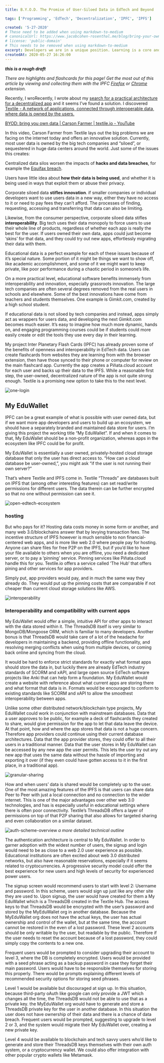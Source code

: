 ```yaml
---
title: B.Y.O.D. The Promise of User-Siloed Data in EdTech and Beyond

tags: ['Programming', 'EdTech', 'Decentralization', 'IPFC', 'IPFS']

created: '5-27-2020'
# These need to be added when using markdown-to-medium
# canonicalUrl: https://www.jacobcohen-rosenthal.me/blog/bring-your-own-data/
# license: 'public-domain'
# This needs to be removed when using markdown-to-medium
excerpt: Developers we are in a unique position. Learning is a core and continuous part of our work. Mislead by the oft-cited 10,000 hour rule, you might be inclined to think that just putting in enough hours will be enough.
createdAt: 2020-05-27 16:26:00
---
```


**_this is a rough draft_**

_There are highlights and flashcards for this page! Get the most out of this article by viewing and collecting them with the IPFC [Firefox](https://addons.mozilla.org/en-US/firefox/addon/inter-planetary-flash-cards/) or [Chrome](https://chrome.google.com/webstore/detail/inter-planetary-flash-car/ffjpplmcceibehbaofplbmcldkmmhcob) extension._

Recently, I wroRecently, I wrote about my [search for a practical architecture for a decentralized app](~https://www.jacobcohen-rosenthal.me/blog/searching-for-a-practical-architecture-for-a-decentralized-app~) and it seems I’ve found a solution. I discovered [Textile - A network of applications, connected through interoperable data, where data is owned by the users.](~https://textile.io/~)

[BYOD: bring you own data | Carson Farmer | textile.io - YouTube](~https://www.youtube.com/watch?v=glbV7azZ0vY~)

In this video, Carson Farmer from Textile lays out the big problems we are facing on the internet today and offers an innovative solution. Currently, most user data is owned by the big tech companies and “siloed”, or sequestered in huge data centers around the world. Just some of the issues this creates:

Centralized data silos worsen the impacts of **hacks and data breaches**, for example the [Equifax breach](~https://en.wikipedia.org/wiki/Equifax#May%E2%80%93July_2017_data_breach~).

Users have little idea about **how their data is being used**, and whether it is being used in ways that exploit them or abuse their privacy.

Corporate siloed data **stifles innovation**. if smaller companies or individual developers want to use users data in a new way, either they have no access to it or need to pay fees they can’t afford. The processes of finding, requesting, accessing and transferring that data can also be limiting.

Likewise, from the consumer perspective, corporate siloed data stifles **interoperability**. Big tech uses their data monopoly to force users to use their whole line of products, regardless of whether each app is really the best for the user. If users owned their own data, apps could just become ‘skins’ for that data, and they could try out new apps, effortlessly migrating their data with them.

Educational data is a perfect example for each of these issues because of it’s special nature. Some portion of it might be things we want to show off, like academic accomplishment, and some of it we might want to keep private, like poor performance during a chaotic period in someone’s life.

On a more practical level, educational software benefits immensely from interoperability and innovation, especially grassroots innovation. The large tech companies are often several degrees removed from the real users in schools and elsewhere. Some of the best innovations have come from teachers and students themselves. One example is Gimkit.com, created by a high school student.

If educational data is not siloed by tech companies and instead, apps simply act as wrappers for users data, and developing the next Gimkit.com becomes much easier. It’s easy to imagine how much more dynamic, hands on, and engaging programming courses could be if students could more easily create or edit the tools they use every day in their learning.

My project Inter Planetary Flash Cards (IPFC) has already proven some of the benefits of openness and interoperability in EdTech data. Users can create flashcards from websites they are learning from with the browser extension, then have those synced to their phone or computer for review on the main flashcard app. Currently the app creates a Piñata.cloud account for each user and backs up their data to the IPFS. While a reasonable first step, the user-owned, decentralized nature of the app is not quite strong enough. Textile is a promising new option to take this to the next level.

![one-login](https://gateway.pinata.cloud/ipfs/QmTML9tv5tUQFGDLxyJPsVKcBFVu4PCnpB8jYkmpTkfN8o)

## My EduWallet

IPFC can be a great example of what is possible with user owned data, but if we want more app developers and users to build up an ecosystem, we should have a separately branded and maintained data store for users. I’m giving this project the working title “My EduWallet”. If and when it comes to that, My EduWallet should be a non-profit organization, whereas apps in the ecosystem like IPFC could be for profit.

My EduWallet is essentially a user owned, privately-hosted cloud storage database that only the user has direct access to. “How can a cloud database be user-owned,”, you might ask “if the user is not running their own server?”

That’s where Textile and IPFS come in. Textile “Threads” are databases built on IPFS that (among other interesting features) can set read/write permissions for different users. The data therein can be further encrypted so that no one without permission can see it.

![open-edtech-ecosystem](https://gateway.pinata.cloud/ipfs/QmVLBJ8sK4gCkr3Rs6NfYkGZt6r4H4o7vwY48cuaBSkp8T)

### hosting

But who pays for it? Hosting data costs money in some form or another, and many web 3.0/blockchains answer that by levying transaction fees. The incentive structure of IPFS however is much sensible to non financial-centered web apps, and is more like web 2.0 where people pay for hosting. Anyone can share files for free P2P on the IPFS, but if you’d like to have your file available to others when you are offline, you need a dedicated server, or to pay a ‘pinning’ service. Pinning services like Piñata.cloud handle this for you. Textile.io offers a service called ‘The Hub’ that offers pining and other services for app providers.

Simply put, app providers would pay, and in much the same way they already do. They would put up the pinning costs that are comparable if not cheaper than current cloud storage solutions like AWS.

![interoperability](https://gateway.pinata.cloud/ipfs/QmTnQMMEaKnse1eF7DApCrqcGtYwfGdDdsuPxoGwgw7fgi)

### Interoperability and compatibility with current apps

My EduWallet would offer a simple, intuitive API for other apps to interact with the data stored within it. The ThreadsDB itself is very similar to MongoDB/Mongoose ORM, which is familiar to many developers. Another bonus is that ThreadsDB would take care of a lot of the headache for developers in maintaining a backend, providing offline functionality, and resolving merging conflicts when using from multiple devices, or coming back online and syncing from the cloud.

It would be hard to enforce strict standards for exactly what format apps should store the data in, but luckily there are already EdTech industry standards of SCORM and xAPI, and large open source EdTech software projects like Anki that can help form a foundation. My EduWallet would create a website with reference about what current apps are storing there and what format that data is in. Formats would be encouraged to conform to existing standards like SCORM and xAPI to allow the smoothest interoperability between apps.

Unlike some other distributed network/blockchain type projects, My EduWallet could work in conjunction with mainstream databases. Data that a user approves to be public, for example a deck of flashcards they created to share, would give permission for the app to let that data leave the device. At that point, how and where the app stores that data is not a huge concern. Therefore app providers could continue using their current database architectures. Data that the app provider stores, they could offer to all their users in a traditional manner. Data that the user stores in My EduWallet can be accessed by any new app the user permits. This lets the user try out any new app that uses the same data without the hassle of importing and exporting it over (if they even could have gotten access to it in the first place, in a traditional app).

![granular-sharing](https://gateway.pinata.cloud/ipfs/QmTLbWt74gbZdtssNTvXkBoUb5bXgs4kGC7WB8fEFMWNZW)

How and when users’ data is shared would be completely up to the user. One of the most amazing features of the IPFS is that users can share data Peer to Peer with just a local connection and no connection to the wider internet. This is one of the major advantages over other web 3.0 technologies, and has is especially useful in educational settings where there is often poor connectivity. Textile’s ThreadsDB offers a layer of permissions on top of that P2P sharing that also allows for targeted sharing and even collaboration on a similar dataset.

![auth-scheme-overview](https://gateway.pinata.cloud/ipfs/QmZb8ESPJZ5iAktZeYCRe3wpjNYfQUqVMBM4k3mYtLKawC)
_a more detailed technical outline_

The authentication architecture is central to My EduWallet. In order to garner adoption with the widest number of users, the signup and login would need to be as close to a web 2.0 user experience as possible. Educational institutions are often excited about web 3.0 distributed networks, but also have reasonable reservations, especially if it seems related to cryptocurrencies. A progressive security model could offer the best experience for new users and high levels of security for experienced power users.

The signup screen would recommend users to start with level 2: Username and password. In this scheme, users would sign up just like any other site they are used to. Upon signup, the user would have created for them a My EduWallet which is a ThreadsDB created in the Textile Hub. The access keys to that ThreadsDB would be encrypted with the user’s password and stored by the MyEduWallet org in another database. Because the MyEduWallet org does not have the actual keys, the user has actual ownership and control of the wallet, but at the same time, the account cannot be restored in the even of a lost password. These level 2 accounts should be only writable by the user, but readable by the public. Therefore if the user needs to reset the account because of a lost password, they could simply copy the contents to a new one.

Frequent users would be prompted to consider upgrading their account to level 3, where the DB is completely encrypted. Users would be provided with a seed phrase acting as a backup password in case they forget their main password. Users would have to be responsible themselves for storing this properly. There would be prompts explaining different levels of recommended security options for storing seed phrases.

Level 1 would be available but discouraged at sign up. In this situation, because third-party oAuth like google can only provide a JWT which changes all the time, the ThreadsDB would not be able to use that as a private key. the MyEduWallet org would have to generate and store a ThreadsDB private key for the user in another database. In this situation the user does not have ownership of their data and there is a chance of data breach. Frequent users would be prompted, suggesting to upgrade to level 2 or 3, and the system would migrate their My EduWallet over, creating a new private key.

Level 4 would be available to blockchain and tech savvy users who’d like to generate and store their ThreadsDB keys themselves with their own auth system, or a cryptocurrency wallet. We could also offer integration with other popular crypto wallets like Metamask.
